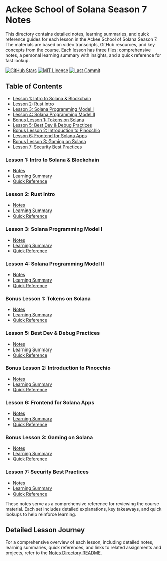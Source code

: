 # Ackee School of Solana Season 7 Notes

This directory contains detailed notes, learning summaries, and quick reference guides for each lesson in the Ackee School of Solana Season 7. The materials are based on video transcripts, GitHub resources, and key concepts from the course. Each lesson has three files: comprehensive notes, a personal learning summary with insights, and a quick reference for fast lookup.

[![GitHub Stars](https://img.shields.io/github/stars/paragoner1/Ackee-School-of-Solana-Season7?style=social)](https://github.com/paragoner1/Ackee-School-of-Solana-Season7/stargazers)
[![MIT License](https://img.shields.io/badge/License-MIT-green.svg)](LICENSE)
[![Last Commit](https://img.shields.io/github/last-commit/paragoner1/Ackee-School-of-Solana-Season7)](https://github.com/paragoner1/Ackee-School-of-Solana-Season7/commits/main)

## Table of Contents

- [Lesson 1: Intro to Solana & Blockchain](#lesson-1-intro-to-solana--blockchain)
- [Lesson 2: Rust Intro](#lesson-2-rust-intro)
- [Lesson 3: Solana Programming Model I](#lesson-3-solana-programming-model-i)
- [Lesson 4: Solana Programming Model II](#lesson-4-solana-programming-model-ii)
- [Bonus Lesson 1: Tokens on Solana](#bonus-lesson-1-tokens-on-solana)
- [Lesson 5: Best Dev & Debug Practices](#lesson-5-best-dev--debug-practices)
- [Bonus Lesson 2: Introduction to Pinocchio](#bonus-lesson-2-introduction-to-pinocchio)
- [Lesson 6: Frontend for Solana Apps](#lesson-6-frontend-for-solana-apps)
- [Bonus Lesson 3: Gaming on Solana](#bonus-lesson-3-gaming-on-solana)
- [Lesson 7: Security Best Practices](#lesson-7-security-best-practices)

### Lesson 1: Intro to Solana & Blockchain
- [Notes](lesson-1-intro-to-solana-and-blockchain-notes.md)
- [Learning Summary](lesson-1-intro-to-solana-and-blockchain-learning-summary.md)
- [Quick Reference](lesson-1-intro-to-solana-and-blockchain-quick-reference.md)

### Lesson 2: Rust Intro
- [Notes](lesson-2-rust-intro-notes.md)
- [Learning Summary](lesson-2-rust-intro-learning-summary.md)
- [Quick Reference](lesson-2-rust-intro-quick-reference.md)

### Lesson 3: Solana Programming Model I
- [Notes](lesson-3-solana-programming-model-i-notes.md)
- [Learning Summary](lesson-3-solana-programming-model-i-learning-summary.md)
- [Quick Reference](lesson-3-solana-programming-model-i-quick-reference.md)

### Lesson 4: Solana Programming Model II
- [Notes](lesson-4-solana-programming-model-ii-notes.md)
- [Learning Summary](lesson-4-solana-programming-model-ii-learning-summary.md)
- [Quick Reference](lesson-4-solana-programming-model-ii-quick-reference.md)

### Bonus Lesson 1: Tokens on Solana
- [Notes](bonus-lesson-1-tokens-on-solana-notes.md)
- [Learning Summary](bonus-lesson-1-tokens-on-solana-learning-summary.md)
- [Quick Reference](bonus-lesson-1-tokens-on-solana-quick-reference.md)

### Lesson 5: Best Dev & Debug Practices
- [Notes](lesson-5-best-dev-and-debug-practices-notes.md)
- [Learning Summary](lesson-5-best-dev-and-debug-practices-learning-summary.md)
- [Quick Reference](lesson-5-best-dev-and-debug-practices-quick-reference.md)

### Bonus Lesson 2: Introduction to Pinocchio
- [Notes](bonus-lesson-2-introduction-to-pinocchio-notes.md)
- [Learning Summary](bonus-lesson-2-introduction-to-pinocchio-learning-summary.md)
- [Quick Reference](bonus-lesson-2-introduction-to-pinocchio-quick-reference.md)

### Lesson 6: Frontend for Solana Apps
- [Notes](lesson-6-frontend-for-solana-apps-notes.md)
- [Learning Summary](lesson-6-frontend-for-solana-apps-learning-summary.md)
- [Quick Reference](lesson-6-frontend-for-solana-apps-quick-reference.md)

### Bonus Lesson 3: Gaming on Solana
- [Notes](bonus-lesson-3-gaming-on-solana-notes.md)
- [Learning Summary](bonus-lesson-3-gaming-on-solana-learning-summary.md)
- [Quick Reference](bonus-lesson-3-gaming-on-solana-quick-reference.md)

### Lesson 7: Security Best Practices
- [Notes](lesson-7-security-best-practices-notes.md)
- [Learning Summary](lesson-7-security-best-practices-learning-summary.md)
- [Quick Reference](lesson-7-security-best-practices-quick-reference.md)

These notes serve as a comprehensive reference for reviewing the course material. Each set includes detailed explanations, key takeaways, and quick lookups to help reinforce learning.

## Detailed Lesson Journey
For a comprehensive overview of each lesson, including detailed notes, learning summaries, quick references, and links to related assignments and projects, refer to the [Notes Directory README](notes/README.md).
